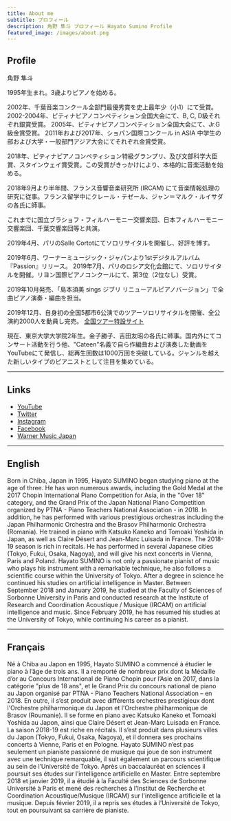 ```yaml
---
title: About me
subtitle: プロフィール
description: 角野 隼斗 プロフィール Hayato Sumino Profile
featured_image: /images/about.png
---
```


## Profile

角野 隼斗

1995年生まれ。3歳よりピアノを始める。


2002年、千葉音楽コンクール全部門最優秀賞を史上最年少（小1）にて受賞。
2002-2004年、ピティナピアノコンペティション全国大会にて、B, C, D級それぞれ銀賞受賞。
2005年、ピティナピアノコンペティション全国大会にて、Jr.G 級金賞受賞。
2011年および2017年、ショパン国際コンクール in ASIA 中学生の部および大学・一般部門アジア大会にてそれぞれ金賞受賞。

2018年、ピティナピアノコンペティション特級グランプリ、及び文部科学大臣賞、スタインウェイ賞受賞。この受賞がきっかけにより、本格的に音楽活動を始める。

2018年9月より半年間、フランス音響音楽研究所 (IRCAM) にて音楽情報処理の研究に従事。フランス留学中にクレール・テゼール、ジャン＝マルク・ルイサダの各氏に師事。

これまでに国立ブラショフ・フィルハーモニー交響楽団、日本フィルハーモニー交響楽団、千葉交響楽団等と共演。

2019年4月、パリのSalle Cortotにてソロリサイタルを開催し、好評を博す。

2019年6月、ワーナーミュージック・ジャパンより1stデジタルアルバム『Passion』リリース。
2019年7月、パリのロシア文化会館にて、ソロリサイタルを開催。リヨン国際ピアノコンクールにて、第3位（2位なし）受賞。

2019年10月発売、「島本須美 sings ジブリ リニューアルピアノバージョン」で全曲ピアノ演奏・編曲を担当。

2019年12月、自身初の全国5都市6公演でのツアーソロリサイタルを開催、全公演約2000人を動員し完売。
[全国ツアー特設サイト](https://hayatosum-tour2019.com)

現在、東京大学大学院2年生。金子勝子、吉田友昭の各氏に師事。国内外にてコンサート活動を行う他、"Cateen"名義で自ら作編曲および演奏した動画をYouTubeにて発信し、総再生回数は1000万回を突破している。ジャンルを越えた新しいタイプのピアニストとして注目を集めている。

<hr>

## Links

- [YouTube](https://www.youtube.com/user/chopin8810)
- [Twitter](https://twitter.com/880hz)
- [Instagram](https://www.instagram.com/8810hz/)
- [Facebook](https://www.facebook.com/%E8%A7%92%E9%87%8E%E9%9A%BC%E6%96%97-Hayato-Sumino-1108930259264225)
- [Warner Music Japan](https://wmg.jp/sumino-hayato/)

<hr>

## English

Born in Chiba, Japan in 1995, Hayato SUMINO began studying piano at the age of three. He has won numerous awards, including the Gold Medal at the 2017 Chopin International Piano Competition for Asia, in the "Over 18" category, and the Grand Prix of the Japan National Piano Competition organized by PTNA - Piano Teachers National Association - in 2018. In addition, he has performed with various prestigious orchestras including the Japan Philharmonic Orchestra and the Brasov Philharmonic Orchestra (Romania). He trained in piano with Katsuko Kaneko and Tomoaki Yoshida in Japan, as well as Claire Désert and Jean-Marc Luisada in France. The 2018-19 season is rich in recitals. He has performed in several Japanese cities (Tokyo, Fukui, Osaka, Nagoya), and will give his next concerts in Vienna, Paris and Poland. Hayato SUMINO is not only a passionate pianist of music who plays his instrument with a remarkable technique, he also follows a scientific course within the University of Tokyo. After a degree in science he continued his studies on artificial intelligence in Master. Between September 2018 and January 2019, he studied at the Faculty of Sciences of Sorbonne University in Paris and conducted research at the Institute of Research and Coordination Acoustique / Musique (IRCAM) on artificial intelligence and music. Since February 2019, he has resumed his studies at the University of Tokyo, while continuing his career as a pianist.

<hr>

## Français

Né à Chiba au Japon en 1995, Hayato SUMINO a commencé à étudier le piano à l’âge de trois ans. Il a remporté de nombreux prix dont la Médaille d’or au Concours International de Piano Chopin pour l’Asie en 2017, dans la catégorie "plus de 18 ans", et le Grand Prix du concours national de piano au Japon organisé par PTNA - Piano Teachers National Association – en 2018. En outre, il s’est produit avec différents orchestres prestigieux dont l'Orchestre philharmonique du Japon et l'Orchestre philharmonique de Brasov (Roumanie). Il se forme en piano avec Katsuko Kaneko et Tomoaki Yoshida au Japon, ainsi que Claire Désert et Jean-Marc Luisada en France. La saison 2018-19 est riche en récitals. Il s’est produit dans plusieurs villes du Japon (Tokyo, Fukui, Osaka, Nagoya), et il donnera ses prochains concerts à Vienne, Paris et en Pologne. Hayato SUMINO n’est pas seulement un pianiste passionné de musique qui joue de son instrument avec une technique remarquable, il suit également un parcours scientifique au sein de l’Université de Tokyo. Après un baccalauréat en sciences il poursuit ses études sur l’intelligence artificielle en Master. Entre septembre 2018 et janvier 2019, il a étudié à la Faculté des Sciences de Sorbonne Université à Paris et mené des recherches à l'Institut de Recherche et Coordination Acoustique/Musique (IRCAM) sur l'intelligence artificielle et la musique. Depuis février 2019, il a repris ses études à l’Université de Tokyo, tout en poursuivant sa carrière de pianiste.




<!-- Personal is created and supported by [Jekyll Themes](https://jekyllthemes.io), and is available for $39.

<a href="https://jekyllthemes.io/theme/personal-website-jekyll-theme" class="button button--large">Get This Theme</a> -->
